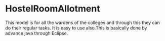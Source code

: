 # HostelRoomAllotment
This model is for all the wardens of the colleges and through this they can do their regular tasks. It is easy to use also.This is basically done by advance java through Eclipse.

